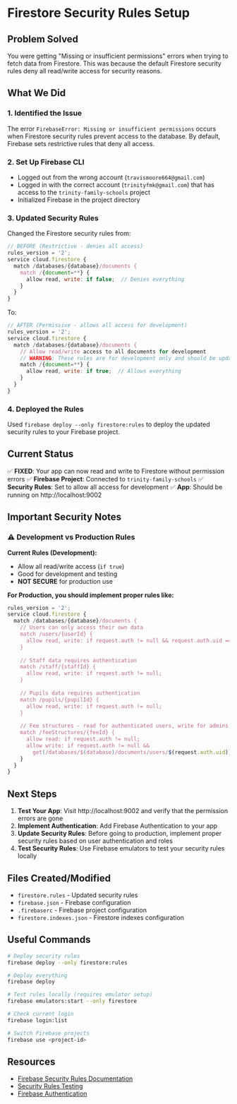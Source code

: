 # Firestore Security Rules Setup

## Problem Solved
You were getting "Missing or insufficient permissions" errors when trying to fetch data from Firestore. This was because the default Firestore security rules deny all read/write access for security reasons.

## What We Did

### 1. Identified the Issue
The error `FirebaseError: Missing or insufficient permissions` occurs when Firestore security rules prevent access to the database. By default, Firebase sets restrictive rules that deny all access.

### 2. Set Up Firebase CLI
- Logged out from the wrong account (`travismoore664@gmail.com`)
- Logged in with the correct account (`trinityfmk@gmail.com`) that has access to the `trinity-family-schools` project
- Initialized Firebase in the project directory

### 3. Updated Security Rules
Changed the Firestore security rules from:
```javascript
// BEFORE (Restrictive - denies all access)
rules_version = '2';
service cloud.firestore {
  match /databases/{database}/documents {
    match /{document=**} {
      allow read, write: if false;  // Denies everything
    }
  }
}
```

To:
```javascript
// AFTER (Permissive - allows all access for development)
rules_version = '2';
service cloud.firestore {
  match /databases/{database}/documents {
    // Allow read/write access to all documents for development
    // WARNING: These rules are for development only and should be updated for production
    match /{document=**} {
      allow read, write: if true;  // Allows everything
    }
  }
}
```

### 4. Deployed the Rules
Used `firebase deploy --only firestore:rules` to deploy the updated security rules to your Firebase project.

## Current Status
✅ **FIXED**: Your app can now read and write to Firestore without permission errors
✅ **Firebase Project**: Connected to `trinity-family-schools`
✅ **Security Rules**: Set to allow all access for development
✅ **App**: Should be running on http://localhost:9002

## Important Security Notes

### ⚠️ Development vs Production Rules

**Current Rules (Development):**
- Allow all read/write access (`if true`)
- Good for development and testing
- **NOT SECURE** for production use

**For Production, you should implement proper rules like:**
```javascript
rules_version = '2';
service cloud.firestore {
  match /databases/{database}/documents {
    // Users can only access their own data
    match /users/{userId} {
      allow read, write: if request.auth != null && request.auth.uid == userId;
    }
    
    // Staff data requires authentication
    match /staff/{staffId} {
      allow read, write: if request.auth != null;
    }
    
    // Pupils data requires authentication
    match /pupils/{pupilId} {
      allow read, write: if request.auth != null;
    }
    
    // Fee structures - read for authenticated users, write for admins
    match /feeStructures/{feeId} {
      allow read: if request.auth != null;
      allow write: if request.auth != null && 
        get(/databases/$(database)/documents/users/$(request.auth.uid)).data.role == 'admin';
    }
  }
}
```

## Next Steps

1. **Test Your App**: Visit http://localhost:9002 and verify that the permission errors are gone
2. **Implement Authentication**: Add Firebase Authentication to your app
3. **Update Security Rules**: Before going to production, implement proper security rules based on user authentication and roles
4. **Test Security Rules**: Use Firebase emulators to test your security rules locally

## Files Created/Modified

- `firestore.rules` - Updated security rules
- `firebase.json` - Firebase configuration
- `.firebaserc` - Firebase project configuration
- `firestore.indexes.json` - Firestore indexes configuration

## Useful Commands

```bash
# Deploy security rules
firebase deploy --only firestore:rules

# Deploy everything
firebase deploy

# Test rules locally (requires emulator setup)
firebase emulators:start --only firestore

# Check current login
firebase login:list

# Switch Firebase projects
firebase use <project-id>
```

## Resources

- [Firebase Security Rules Documentation](https://firebase.google.com/docs/firestore/security/get-started)
- [Security Rules Testing](https://firebase.google.com/docs/firestore/security/test-rules-emulator)
- [Firebase Authentication](https://firebase.google.com/docs/auth) 